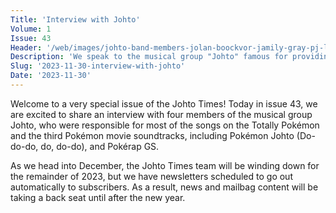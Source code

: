 ```yaml
---
Title: 'Interview with Johto'
Volume: 1
Issue: 43
Header: '/web/images/johto-band-members-jolan-boockvor-jamily-gray-pj-lequerica-shauna-mccoy-shareef-mcqueen-elan-rivera.jpeg'
Description: 'We speak to the musical group "Johto" famous for providing vocals for themes such as the Pokémon Johto Journeys anime series, and the Gold & Silver Poké Rap! We also have the latest news and mailbag!'
Slug: '2023-11-30-interview-with-johto'
Date: '2023-11-30'
---
```

Welcome to a very special issue of the Johto Times! Today in issue 43, we are excited to share an interview with four members of the musical group Johto, who were responsible for most of the songs on the Totally Pokémon and the third Pokémon movie soundtracks, including Pokémon Johto (Do-do-do, do, do-do), and Pokérap GS.

As we head into December, the Johto Times team will be winding down for the remainder of 2023, but we have newsletters scheduled to go out automatically to subscribers. As a result, news and mailbag content will be taking a back seat until after the new year.